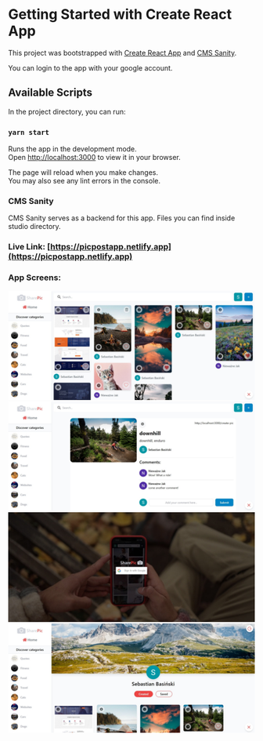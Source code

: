 # Getting Started with Create React App

This project was bootstrapped with [Create React App](https://github.com/facebook/create-react-app)
and [CMS Sanity](https://www.sanity.io/).

You can login to the app with your google account.

## Available Scripts

In the project directory, you can run:

### `yarn start`

Runs the app in the development mode.\
Open [http://localhost:3000](http://localhost:3000) to view it in your browser.

The page will reload when you make changes.\
You may also see any lint errors in the console.

### CMS Sanity

CMS Sanity serves as a backend for this app. Files you can find inside studio directory.

### Live Link: [https://picpostapp.netlify.app](https://picpostapp.netlify.app)

### App Screens:

![app-screen-1](app-screens/app1.jpeg)
![app-screen-2](app-screens/app2.jpeg)
![app-screen-3](app-screens/app3.jpeg)
![app-screen-4](app-screens/app4.jpeg)
